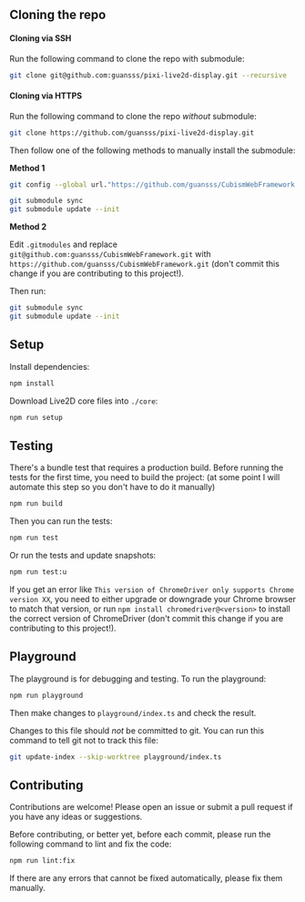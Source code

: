 ## Cloning the repo

#### Cloning via SSH

Run the following command to clone the repo with submodule:

```sh
git clone git@github.com:guansss/pixi-live2d-display.git --recursive
```

#### Cloning via HTTPS

Run the following command to clone the repo _without_ submodule:

```sh
git clone https://github.com/guansss/pixi-live2d-display.git
```

Then follow one of the following methods to manually install the submodule:

**Method 1**

```sh
git config --global url."https://github.com/guansss/CubismWebFramework.git".insteadOf "git@github.com:guansss/CubismWebFramework.git"

git submodule sync
git submodule update --init
```

**Method 2**

Edit `.gitmodules` and replace `git@github.com:guansss/CubismWebFramework.git` with `https://github.com/guansss/CubismWebFramework.git` (don't commit this change if you are contributing to this project!).

Then run:

```sh
git submodule sync
git submodule update --init
```

## Setup

Install dependencies:

```sh
npm install
```

Download Live2D core files into `./core`:

```sh
npm run setup
```

## Testing

There's a bundle test that requires a production build. Before running the tests for the first time, you need to build the project: (at some point I will automate this step so you don't have to do it manually)

```sh
npm run build
```

Then you can run the tests:

```sh
npm run test
```

Or run the tests and update snapshots:

```sh
npm run test:u
```

If you get an error like `This version of ChromeDriver only supports Chrome version XX`, you need to either upgrade or downgrade your Chrome browser to match that version, or run `npm install chromedriver@<version>` to install the correct version of ChromeDriver (don't commit this change if you are contributing to this project!).

## Playground

The playground is for debugging and testing. To run the playground:

```sh
npm run playground
```

Then make changes to `playground/index.ts` and check the result.

Changes to this file should _not_ be committed to git. You can run this command to tell git not to track this file:

```sh
git update-index --skip-worktree playground/index.ts
```

## Contributing

Contributions are welcome! Please open an issue or submit a pull request if you have any ideas or suggestions.

Before contributing, or better yet, before each commit, please run the following command to lint and fix the code:

```sh
npm run lint:fix
```

If there are any errors that cannot be fixed automatically, please fix them manually.
